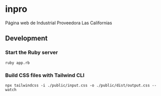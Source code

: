 # inpro
Página web de Industrial Proveedora Las Californias

## Development

### Start the Ruby server
```
ruby app.rb
```

### Build CSS files with Tailwind CLI
```
npx tailwindcss -i ./public/input.css -o ./public/dist/output.css --watch
```